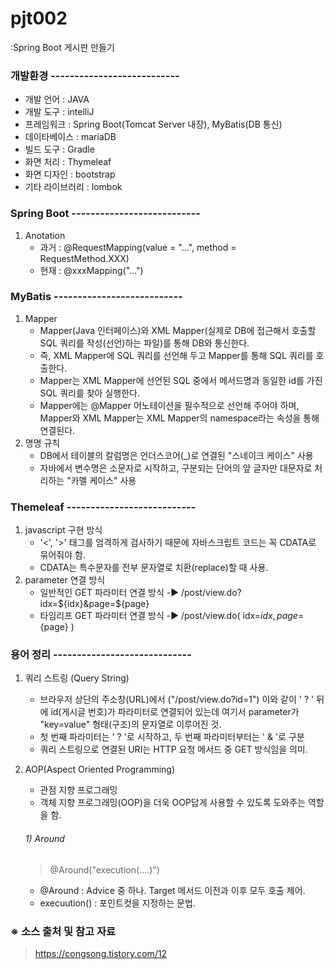 # pjt002
:Spring Boot 게시판 만들기
### 개발환경 ---------------------------
- 개발 언어 : JAVA
- 개발 도구 : intelliJ
- 프레임워크 : Spring Boot(Tomcat Server 내장), MyBatis(DB 통신)
- 데이타베이스 : mariaDB
- 빌드 도구 : Gradle
- 화면 처리 : Thymeleaf
- 화면 디자인 : bootstrap
- 기타 라이브러리 : lombok
####
### Spring Boot ---------------------------
1. Anotation 
   - 과거 : @RequestMapping(value = "...", method = RequestMethod.XXX)
   - 현재 : @xxxMapping("...")
####
### MyBatis ---------------------------
1. Mapper
   - Mapper(Java 인터페이스)와 XML Mapper(실제로 DB에 접근해서 호출할 SQL 쿼리를 작성(선언)하는 파일)를 통해 DB와 통신한다.
   - 즉, XML Mapper에 SQL 쿼리를 선언해 두고 Mapper를 통해 SQL 쿼리를 호출한다. 
   - Mapper는 XML Mapper에 선언된 SQL 중에서 메서드명과 동일한 id를 가진 SQL 쿼리를 찾아 실행한다.
   - Mapper에는 @Mapper 어노테이션을 필수적으로 선언해 주어야 하며, Mapper와 XML Mapper는 XML Mapper의 namespace라는 속성을 통해 연결된다.
2. 명명 규칙
   - DB에서 테이블의 칼럼명은 언더스코어(_)로 연결된 "스네이크 케이스" 사용 
   - 자바에서 변수명은 소문자로 시작하고, 구분되는 단어의 앞 글자만 대문자로 처리하는 "카멜 케이스" 사용
####
### Themeleaf ---------------------------
1. javascript 구현 방식
   - '<', '>' 태그를 엄격하게 검사하기 때문에 자바스크립트 코드는 꼭 CDATA로 묶어줘야 함.
   - CDATA는 특수문자를 전부 문자열로 치환(replace)할 때 사용.
2. parameter 연결 방식 
   - 일반적인 GET 파라미터 연결 방식 -▶ /post/view.do?idx=${idx}&page=${page}
   - 타임리프 GET 파라미터 연결 방식 -▶ /post/view.do( idx=${idx}, page=${page} )
####
### 용어 정리 -----------------------------
1. 쿼리 스트링 (Query String)
   - 브라우저 상단의 주소창(URL)에서 ("/post/view.do?id=1") 이와 같이 ' ? ' 뒤에 id(게시글 번호)가 파라미터로 연결되어 있는데 여기서 parameter가 "key=value" 형태(구조)의 문자열로 이루어진 것.
   - 첫 번째 파라미터는 ' ? '로 시작하고, 두 번째 파라미터부터는 ' & '로 구분
   - 쿼리 스트링으로 연결된 URI는 HTTP 요청 메서드 중 GET 방식임을 의미.
2. AOP(Aspect Oriented Programming)
   - 관점 지향 프로그래밍
   - 객체 지향 프로그래밍(OOP)을 더욱 OOP답게 사용할 수 있도록 도와주는 역할을 함.

   ###### 1) Around
   > @Around("execution(....)")
   - @Around : Advice 중 하나. Target 메서드 이전과 이후 모두 호출 제어.
   - execuution() : 포인트컷을 지정하는 문법.
###
### ※ 소스 출처 및 참고 자료
> https://congsong.tistory.com/12
